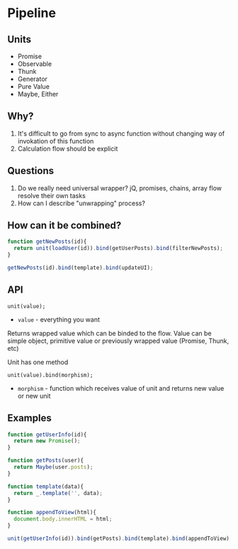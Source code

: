 # Pipeline

## Units

 - Promise
 - Observable
 - Thunk
 - Generator
 - Pure Value
 - Maybe, Either

## Why?

 1. It's difficult to go from sync to async function without changing way of invokation of this function
 2. Calculation flow should be explicit

## Questions

 1. Do we really need universal wrapper? jQ, promises, chains, array flow resolve their own tasks
 2. How can I describe "unwrapping" process?

## How can it be combined?

```javascript
function getNewPosts(id){
  return unit(loadUser(id)).bind(getUserPosts).bind(filterNewPosts);
}

getNewPosts(id).bind(template).bind(updateUI);
```

## API

    unit(value);

 * `value` - everything you want

Returns wrapped value which can be binded to the flow. Value can be simple object, primitive value or previously wrapped value (Promise, Thunk, etc)

Unit has one method

    unit(value).bind(morphism);

 * `morphism` - function which receives value of unit and returns new value or new unit

## Examples

```javascript
function getUserInfo(id){
  return new Promise();
}

function getPosts(user){
  return Maybe(user.posts);
}

function template(data){
  return _.template('', data);
}

function appendToView(html){
  document.body.innerHTML = html;
}

unit(getUserInfo(id)).bind(getPosts).bind(template).bind(appendToView);
```
